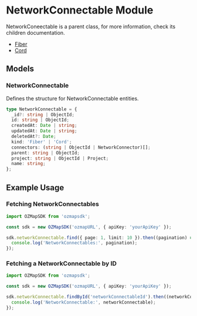 # NetworkConnectable Module

NetworkConeectable is a parent class, for more information, check its children documentation.

- [Fiber](./FIBER.md)<br>
- [Cord](./CORD.md)<br>

## Models

### NetworkConnectable

Defines the structure for NetworkConnectable entities.

```typescript
type NetworkConnectable = {
  _id?: string | ObjectId;
  id: string | ObjectId;
  createdAt: Date | string;
  updatedAt: Date | string;
  deletedAt?: Date;
  kind: 'Fiber' | 'Cord';
  connectors: (string | ObjectId | NetworkConnector)[];
  parent: string | ObjectId;
  project: string | ObjectId | Project;
  name: string;
};
```

## Example Usage

### Fetching NetworkConnectables

```typescript
import OZMapSDK from 'ozmapsdk';

const sdk = new OZMapSDK('ozmapURL', { apiKey: 'yourApiKey' });

sdk.networkConnectable.find({ page: 1, limit: 10 }).then((pagination) => {
  console.log('NetworkConnectables:', pagination);
});
```

### Fetching a NetworkConnectable by ID

```typescript
import OZMapSDK from 'ozmapsdk';

const sdk = new OZMapSDK('ozmapURL', { apiKey: 'yourApiKey' });

sdk.networkConnectable.findById('networkConnectableId').then((networkConnectable) => {
  console.log('NetworkConnectable:', networkConnectable);
});
```
